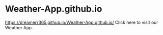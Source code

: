 # Weather-App.github.io
https://dreamerr365.github.io/Weather-App.github.io/ Click here to visit our Weather App.
